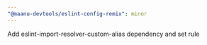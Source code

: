 ```yaml
---
"@maanu-devtools/eslint-config-remix": minor
---
```


Add eslint-import-resolver-custom-alias dependency and set rule
